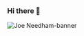 ### Hi there 👋

![Joe Needham-banner](https://user-images.githubusercontent.com/83193580/174709988-a08ac882-f004-4690-882f-e84539d779dd.png)

<!--
**JoeNeedham/joeneedham** is a ✨ _special_ ✨ repository because its `README.md` (this file) appears on your GitHub profile.

Here are some ideas to get you started:

- 🔭 I’m currently working on ...
- 🌱 I’m currently learning ...
- 👯 I’m looking to collaborate on ...
- 🤔 I’m looking for help with ...
- 💬 Ask me about ...
- 📫 How to reach me: ...
- 😄 Pronouns: ...
- ⚡ Fun fact: ...
-->
